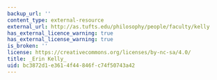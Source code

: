 ```yaml
---
backup_url: ''
content_type: external-resource
external_url: http://as.tufts.edu/philosophy/people/faculty/kelly
has_external_licence_warning: true
has_external_license_warning: true
is_broken: ''
license: https://creativecommons.org/licenses/by-nc-sa/4.0/
title: _Erin Kelly_
uid: bc3872d1-e361-4f44-846f-c74f50743a42
---
```

